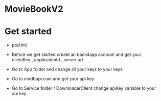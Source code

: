 # MovieBookV2

# Get started
- pod init 
- Before we get started create an back4app account and get your clientKey , applicationId , server url 
- Go to App folder and change all your keys to your keys 

- Go to omdbapi.com and get your api key 
- Go to Service folder / DownloaderClient change apiKey variable to your api key


               

